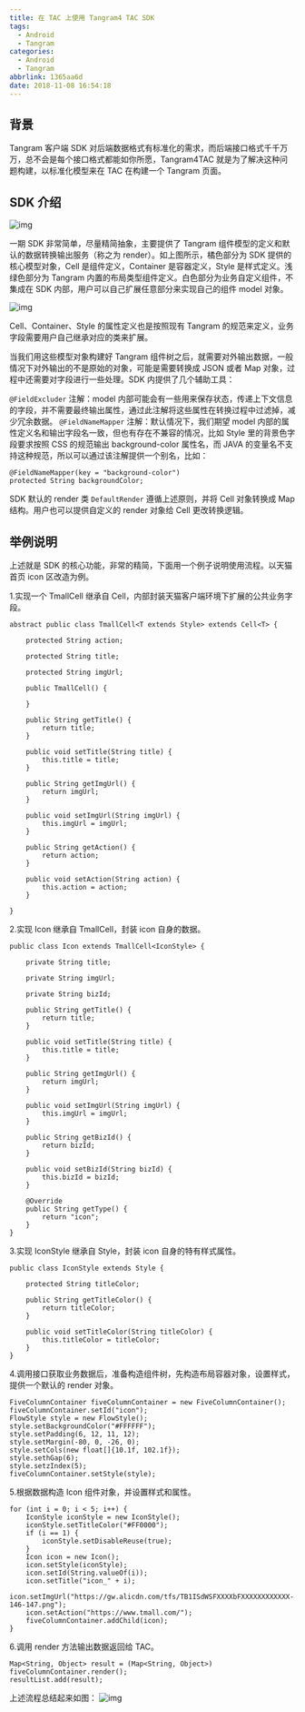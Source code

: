 ```yaml
---
title: 在 TAC 上使用 Tangram4 TAC SDK
tags:
  - Android
  - Tangram
categories:
  - Android
  - Tangram
abbrlink: 1365aa6d
date: 2018-11-08 16:54:18
---
```


## 背景

Tangram 客户端 SDK 对后端数据格式有标准化的需求，而后端接口格式千千万万，总不会是每个接口格式都能如你所愿，Tangram4TAC 就是为了解决这种问题构建，以标准化模型来在 TAC 在构建一个 Tangram 页面。

## SDK 介绍

![img](https://user-gold-cdn.xitu.io/2018/5/24/163912175134d274?imageView2/0/w/1280/h/960/format/webp/ignore-error/1)

<!--more-->

一期 SDK 非常简单，尽量精简抽象，主要提供了 Tangram 组件模型的定义和默认的数据转换输出服务（称之为 render）。如上图所示，橘色部分为 SDK 提供的核心模型对象，Cell 是组件定义，Container 是容器定义，Style 是样式定义。浅绿色部分为 Tangram 内置的布局类型组件定义。白色部分为业务自定义组件，不集成在 SDK 内部，用户可以自己扩展任意部分来实现自己的组件 model 对象。

![img](https://user-gold-cdn.xitu.io/2018/5/24/1639121a70fb868d?imageView2/0/w/1280/h/960/format/webp/ignore-error/1)

Cell、Container、Style 的属性定义也是按照现有 Tangram 的规范来定义，业务字段需要用户自己继承对应的类来扩展。

当我们用这些模型对象构建好 Tangram 组件树之后，就需要对外输出数据，一般情况下对外输出的不是原始的对象，可能是需要转换成 JSON 或者 Map 对象，过程中还需要对字段进行一些处理。SDK 内提供了几个辅助工具：

`@FieldExcluder` 注解：model 内部可能会有一些用来保存状态，传递上下文信息的字段，并不需要最终输出属性，通过此注解将这些属性在转换过程中过滤掉，减少冗余数据。 `@FieldNameMapper` 注解：默认情况下，我们期望 model 内部的属性定义名和输出字段名一致，但也有存在不兼容的情况，比如 Style 里的背景色字段要求按照 CSS 的规范输出 background-color 属性名，而 JAVA 的变量名不支持这种规范，所以可以通过该注解提供一个别名，比如：

```
@FieldNameMapper(key = "background-color")
protected String backgroundColor;
```

SDK 默认的 render 类 `DefaultRender` 遵循上述原则，并将 Cell 对象转换成 Map 结构。用户也可以提供自定义的 render 对象给 Cell 更改转换逻辑。

## 举例说明

上述就是 SDK 的核心功能，非常的精简，下面用一个例子说明使用流程。以天猫首页 icon 区改造为例。

1.实现一个 TmallCell 继承自 Cell，内部封装天猫客户端环境下扩展的公共业务字段。

```
abstract public class TmallCell<T extends Style> extends Cell<T> {

    protected String action;

    protected String title;

    protected String imgUrl;

    public TmallCell() {

    }

    public String getTitle() {
        return title;
    }

    public void setTitle(String title) {
        this.title = title;
    }

    public String getImgUrl() {
        return imgUrl;
    }

    public void setImgUrl(String imgUrl) {
        this.imgUrl = imgUrl;
    }

    public String getAction() {
        return action;
    }

    public void setAction(String action) {
        this.action = action;
    }

}
```

2.实现 Icon 继承自 TmallCell，封装 icon 自身的数据。

```
public class Icon extends TmallCell<IconStyle> {

    private String title;

    private String imgUrl;

    private String bizId;

    public String getTitle() {
        return title;
    }

    public void setTitle(String title) {
        this.title = title;
    }

    public String getImgUrl() {
        return imgUrl;
    }

    public void setImgUrl(String imgUrl) {
        this.imgUrl = imgUrl;
    }

    public String getBizId() {
        return bizId;
    }

    public void setBizId(String bizId) {
        this.bizId = bizId;
    }

    @Override
    public String getType() {
        return "icon";
    }
}
```

3.实现 IconStyle 继承自 Style，封装 icon 自身的特有样式属性。

```
public class IconStyle extends Style {

    protected String titleColor;

    public String getTitleColor() {
        return titleColor;
    }

    public void setTitleColor(String titleColor) {
        this.titleColor = titleColor;
    }
}
```

4.调用接口获取业务数据后，准备构造组件树，先构造布局容器对象，设置样式，提供一个默认的 render 对象。

```
FiveColumnContainer fiveColumnContainer = new FiveColumnContainer();
fiveColumnContainer.setId("icon");
FlowStyle style = new FlowStyle();
style.setBackgroundColor("#FFFFFF");
style.setPadding(6, 12, 11, 12);
style.setMargin(-80, 0, -26, 0);
style.setCols(new float[]{10.1f, 102.1f});
style.sethGap(6);
style.setzIndex(5);
fiveColumnContainer.setStyle(style);
```

5.根据数据构造 Icon 组件对象，并设置样式和属性。

```
for (int i = 0; i < 5; i++) {
    IconStyle iconStyle = new IconStyle();
    iconStyle.setTitleColor("#FF0000");
    if (i == 1) {
        iconStyle.setDisableReuse(true);
    }
    Icon icon = new Icon();
    icon.setStyle(iconStyle);
    icon.setId(String.valueOf(i));
    icon.setTitle("icon_" + i);
    icon.setImgUrl("https://gw.alicdn.com/tfs/TB1ISdWSFXXXXbFXXXXXXXXXXXX-146-147.png");
    icon.setAction("https://www.tmall.com/");
    fiveColumnContainer.addChild(icon);
}
```

6.调用 render 方法输出数据返回给 TAC。

```
Map<String, Object> result = (Map<String, Object>) fiveColumnContainer.render();
resultList.add(result);
```

上述流程总结起来如图： ![img](https://user-gold-cdn.xitu.io/2018/5/24/1639121ca5693b5e?imageView2/0/w/1280/h/960/format/webp/ignore-error/1)